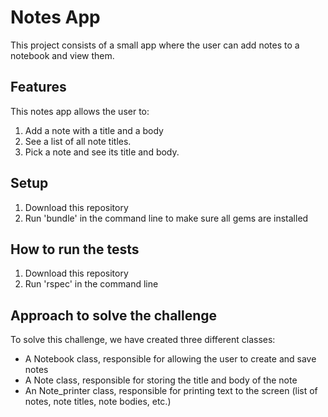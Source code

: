 Notes App 
==========
This project consists of a small app where the user can add notes to a notebook and view them.

Features
-------
This notes app allows the user to:
1. Add a note with a title and a body
2. See a list of all note titles.
3. Pick a note and see its title and body.

Setup
-------
1. Download this repository
2. Run 'bundle' in the command line to make sure all gems are installed


How to run the tests
-------
1. Download this repository
2. Run 'rspec' in the command line

Approach to solve the challenge
-------
To solve this challenge, we have created three different classes:
- A Notebook class, responsible for allowing the user to create and save notes
- A Note class, responsible for storing the title and body of the note
- An Note_printer class, responsible for printing text to the screen (list of notes, note titles, note bodies, etc.)
